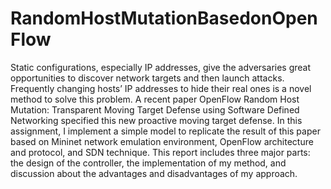 RandomHostMutationBasedonOpenFlow
=================================

Static configurations, especially IP addresses, give the adversaries great opportunities to discover network targets and then launch attacks. Frequently changing hosts’ IP addresses to hide their real ones is a novel method to solve this problem. A recent paper OpenFlow Random Host Mutation: Transparent Moving Target Defense using Software Defined Networking specified this new proactive moving target defense. In this assignment, I implement a simple model to replicate the result of this paper based on Mininet network emulation environment, OpenFlow architecture and protocol, and SDN technique. This report includes three major parts: the design of the controller, the implementation of my method, and discussion about the advantages and disadvantages of my approach.
